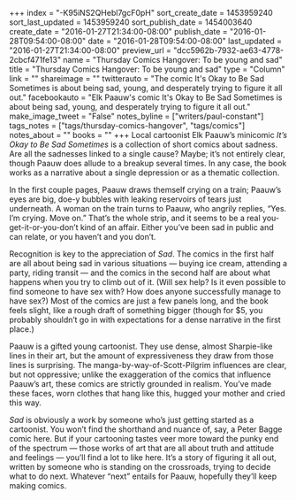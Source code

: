 +++
index = "-K95iNS2QHebl7gcF0pH"
sort_create_date = 1453959240
sort_last_updated = 1453959240
sort_publish_date = 1454003640
create_date = "2016-01-27T21:34:00-08:00"
publish_date = "2016-01-28T09:54:00-08:00"
date = "2016-01-28T09:54:00-08:00"
last_updated = "2016-01-27T21:34:00-08:00"
preview_url = "dcc5962b-7932-ae63-4778-2cbcf471fe13"
name = "Thursday Comics Hangover: To be young and sad"
title = "Thursday Comics Hangover: To be young and sad"
type = "Column"
link = ""
shareimage = ""
twitterauto = "The comic It's Okay to Be Sad Sometimes is about being sad, young, and desperately trying to figure it all out."
facebookauto = "Elk Paauw's comic It's Okay to Be Sad Sometimes is about being sad, young, and desperately trying to figure it all out."
make_image_tweet = "False"
notes_byline = ["writers/paul-constant"]
tags_notes = ["tags/thursday-comics-hangover", "tags/comics"]
notes_about = ""
books = ""
+++
Local cartoonist Elk Paauw’s minicomic *It’s Okay to Be Sad Sometimes* is a collection of short comics about sadness. Are all the sadnesses linked to a single cause? Maybe; it’s not entirely clear, though Paauw does allude to a breakup several times. In any case, the book works as a narrative about a single depression or as a thematic collection. 

In the first couple pages, Paauw draws themself crying on a train; Paauw’s eyes are big, doe-y bubbles with leaking reservoirs of tears just underneath. A woman on the train turns to Paauw, who angrily replies, “Yes. I’m crying. Move on.” That’s the whole strip, and it seems to be a real you-get-it-or-you-don’t kind of an affair. Either you’ve been sad in public and can relate, or you haven’t and you don’t. 

Recognition is key to the appreciation of *Sad*. The comics in the first half are all about being sad in various situations — buying ice cream, attending a party, riding transit — and the comics in the second half are about what happens when you try to climb out of it. (Will sex help? Is it even possible to find someone to have sex with? How does anyone successfully manage to have sex?) Most of the comics are just a few panels long, and the book feels slight, like a rough draft of something bigger (though for $5, you probably shouldn’t go in with expectations for a dense narrative in the first place.)

Paauw is a gifted young cartoonist. They use dense, almost Sharpie-like lines in their art, but the amount of expressiveness they draw from those lines is surprising. The manga-by-way-of-Scott-Pilgrim influences are clear, but not oppressive; unlike the exaggeration of the comics that influence Paauw’s art, these comics are strictly grounded in realism. You’ve made these faces, worn clothes that hang like this, hugged your mother and cried this way.

*Sad* is obviously a work by someone who’s just getting started as a cartoonist. You won’t find the shorthand and nuance of, say, a Peter Bagge comic here. But if your cartooning tastes veer more toward the punky end of the spectrum — those works of art that are all about truth and attitude and feelings — you’ll find a lot to like here. It’s a story of figuring it all out, written by someone who is standing on the crossroads, trying to decide what to do next. Whatever “next” entails for Paauw, hopefully they’ll keep making comics.